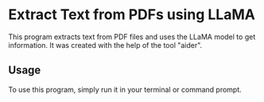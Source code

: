 # Extract Text from PDFs using LLaMA

This program extracts text from PDF files and uses the LLaMA model to get information.
It was created with the help of the tool "aider".

## Usage

To use this program, simply run it in your terminal or command prompt.

